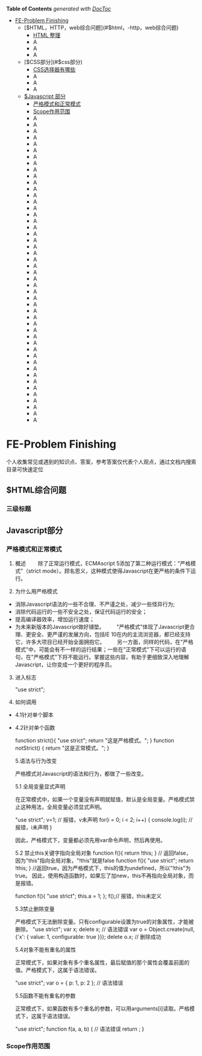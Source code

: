 <!-- START doctoc generated TOC please keep comment here to allow auto update -->
<!-- DON'T EDIT THIS SECTION, INSTEAD RE-RUN doctoc TO UPDATE -->
**Table of Contents**  *generated with [DocToc](http://doctoc.herokuapp.com/)*

- [FE-Problem Finishing](#fe-problem-finishing)
  - [$HTML，HTTP，web综合问题](#$html，-http，web综合问题)
    - [HTML 整理](#HTML-整理)
    - A
    - A
    - A
  - [$CSS部分](#$css部分)
    - [CSS选择器有哪些](#css选择器有哪些)
    - A
    - A
    - A
  - [$Javascript 部分](#Javascript部分)
    - [严格模式和正常模式](#严格模式和正常模式)
    - [Scope作用范围](#Scope作用范围)
    - A
    - A
    - A
    - A
    - A
    - A
    - A
    - A
    - A
    - A
    - A
    - A
    - A
    - A
    - A
    - A
    - A
    - A
    - A
    - A
    - A
    - A
    - A
    - A
    - A
    - A
    - A
    - A
    - A
    - A
    - A
    - A
    - A
    - A
    - A
    - A
    - A
    - A
    - A
    - A
    - A
    - A
    - A
    - A
    - A
    - A
    - A
    - A
<!-- END doctoc generated TOC please keep comment here to allow auto update -->

# FE-Problem Finishing

个人收集常见或遇到的知识点、答案，参考答案仅代表个人观点，通过文档内搜索目录可快速定位

## $HTML综合问题
### 三级标题


## Javascript部分

### 严格模式和正常模式
1. 概述
　　除了正常运行模式，ECMAscript 5添加了第二种运行模式："严格模式"（strict mode）。顾名思义，这种模式使得Javascript在更严格的条件下运行。

2. 为什么用严格模式
- 消除Javascript语法的一些不合理、不严谨之处，减少一些怪异行为;
- 消除代码运行的一些不安全之处，保证代码运行的安全；
- 提高编译器效率，增加运行速度；
- 为未来新版本的Javascript做好铺垫。
　　"严格模式"体现了Javascript更合理、更安全、更严谨的发展方向，包括IE 10在内的主流浏览器，都已经支持它，许多大项目已经开始全面拥抱它。
　　另一方面，同样的代码，在"严格模式"中，可能会有不一样的运行结果；一些在"正常模式"下可以运行的语句，在"严格模式"下将不能运行。掌握这些内容，有助于更细致深入地理解Javascript，让你变成一个更好的程序员。

3. 进入标志


    "use strict";

4. 如何调用

- 4.1针对单个脚本


    <script>
      "use strict";
      console.log("这是严格模式。");
    </script>

- 4.2针对单个函数


    function strict(){
      "use strict";
      return "这是严格模式。";
    }
    function notStrict() {
      return "这是正常模式。";
    }

  5.语法与行为改变

  严格模式对Javascript的语法和行为，都做了一些改变。

  5.1 全局变量显式声明

  在正常模式中，如果一个变量没有声明就赋值，默认是全局变量。严格模式禁止这种用法，全局变量必须显式声明。

    "use strict";
    v=1;  // 报错，v未声明
    for(i = 0; i < 2; i++) {
      console.log(i);  // 报错，i未声明
    }

  因此，严格模式下，变量都必须先用var命令声明，然后再使用。


  5.2 禁止this关键字指向全局对象
    function f(){
      return !this;
    }
    // 返回false，因为"this"指向全局对象，"!this"就是false
    function f(){
      "use strict";
      return !this;
    }
    //返回true，因为严格模式下，this的值为undefined，所以"!this"为true。
  因此，使用构造函数时，如果忘了加new，this不再指向全局对象，而是报错。

    function f(){
      "use strict";
      this.a = 1;
    };
    f();// 报错，this未定义


  5.3禁止删除变量

  严格模式下无法删除变量。只有configurable设置为true的对象属性，才能被删除。
    "use strict";
    var x;
    delete x; // 语法错误
    var o = Object.create(null, {'x': {
      value: 1,
      configurable: true
    }});
    delete o.x; // 删除成功

  5.4对象不能有重名的属性

  正常模式下，如果对象有多个重名属性，最后赋值的那个属性会覆盖前面的值。严格模式下，这属于语法错误。

    "use strict";
    var o = {
      p: 1,
      p: 2
    }; // 语法错误

  5.5函数不能有重名的参数

  正常模式下，如果函数有多个重名的参数，可以用arguments[i]读取。严格模式下，这属于语法错误。

    "use strict";
    function f(a, a, b) { // 语法错误
      return ;
    }



### Scope作用范围




